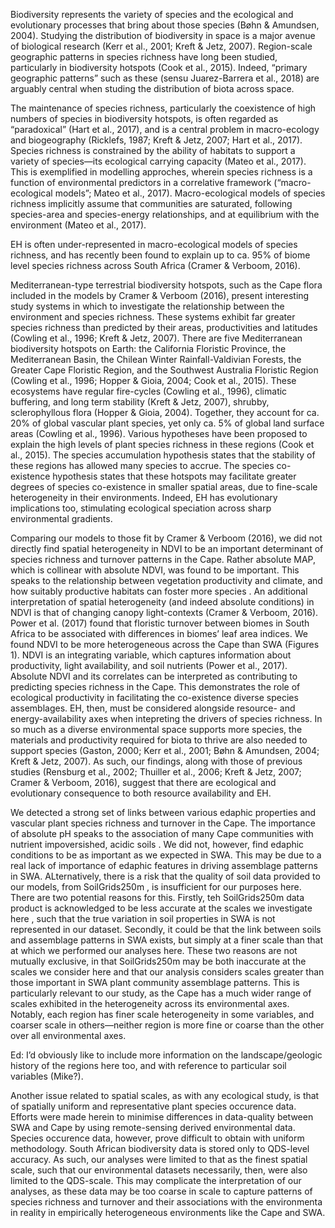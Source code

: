 <!-- From draft-01:Introduction -->

Biodiversity represents the variety of species and the ecological and evolutionary processes that bring about those species (Bøhn & Amundsen, 2004). Studying the distribution of biodiversity in space is a major avenue of biological research (Kerr et al., 2001; Kreft & Jetz, 2007). Region-scale geographic patterns in species richness have long been studied, particularly in biodiversity hotspots (Cook et al., 2015). Indeed, “primary geographic patterns” such as these (sensu Juarez-Barrera et al., 2018) are arguably central when studing the distribution of biota across space. 

The maintenance of species richness, particularly the coexistence of high numbers of species in biodiversity hotspots, is often regarded as “paradoxical” (Hart et al., 2017), and is a central problem in macro-ecology and biogeography (Ricklefs, 1987; Kreft & Jetz, 2007; Hart et al., 2017). Species richness is constrained by the ability of habitats to support a variety of species—its ecological carrying capacity (Mateo et al., 2017). This is exemplified in modelling approches, wherein species richness is a function of environmental predictors in a correlative framework (“macro-ecological models”; Mateo et al., 2017). Macro-ecological models of species richness implicitly assume that communities are saturated, following species-area and species-energy relationships, and at equilibrium with the environment (Mateo et al., 2017).

EH is often under-represented in macro-ecological models of species richness, and has recently been found to explain up to ca. 95% of biome level species richness across South Africa (Cramer & Verboom, 2016).

Mediterranean-type terrestrial biodiversity hotspots, such as the Cape flora included in the models by Cramer & Verboom (2016), present interesting study systems in which to investigate the relationship between the environment and species richness. These systems exhibit far greater species richness than predicted by their areas, productivities and latitudes (Cowling et al., 1996; Kreft & Jetz, 2007). There are five Mediterranean biodiversity hotspots on Earth: the California Floristic Province, the Mediterranean Basin, the Chilean Winter Rainfall-Valdivian Forests, the Greater Cape Floristic Region, and the Southwest Australia Floristic Region (Cowling et al., 1996; Hopper & Gioia, 2004; Cook et al., 2015). These ecosystems have regular fire-cycles (Cowling et al., 1996), climatic buffering, and long term stability (Kreft & Jetz, 2007), shrubby, sclerophyllous flora (Hopper & Gioia, 2004). Together, they account for ca. 20% of global vascular plant species, yet only ca. 5% of global land surface areas (Cowling et al., 1996). Various hypotheses have been proposed to explain the high levels of plant species richness in these regions (Cook et al., 2015). The species accumulation hypothesis states that the stability of these regions has allowed many species to accrue. The species co-existence hypothesis states that these hotspots may facilitate greater degrees of species co-existence in smaller spatial areas, due to fine-scale heterogeneity in their environments. Indeed, EH has evolutionary implications too, stimulating ecological speciation across sharp environmental gradients.

<!-- From draft-01:Discussion -->

Comparing our models to those fit by Cramer & Verboom (2016), we did not directly find spatial heterogeneity in NDVI to be an important determinant of species richness and turnover patterns in the Cape. Rather absolute MAP, which is collinear with absolute NDVI, was found to be important. This speaks to the relationship between vegetation productivity and climate, and how suitably productive habitats can foster more species . An additional interpretation of spatial heterogeneity (and indeed absolute conditions) in NDVI is that of changing canopy light-contexts (Cramer & Verboom, 2016). Power et al. (2017) found that floristic turnover between biomes in South Africa to be associated with differences in biomes’ leaf area indices. We found NDVI to be more heterogeneous across the Cape than SWA (Figures 1). NDVI is an integrating variable, which captures information about productivity, light availability, and soil nutrients (Power et al., 2017). Absolute NDVI and its correlates can be interpreted as contributing to predicting species richness in the Cape. This demonstrates the role of ecological productivity in facilitating the co-existence diverse species assemblages. EH, then, must be considered alongside resource- and energy-availability axes when intepreting the drivers of species richness. In so much as a diverse environmental space supports more species, the materials and productivity required for biota to thrive are also needed to support species (Gaston, 2000; Kerr et al., 2001; Bøhn & Amundsen, 2004; Kreft & Jetz, 2007). As such, our findings, along with those of previous studies (Rensburg et al., 2002; Thuiller et al., 2006; Kreft & Jetz, 2007; Cramer & Verboom, 2016), suggest that there are ecological and evolutionary consequence to both resource availability and EH.

We detected a strong set of links between various edaphic properties and vascular plant species richness and turnover in the Cape. The importance of absolute pH speaks to the association of many Cape communities with nutrient impoversished, acidic soils . We did not, however, find edaphic conditions to be as important as we expected in SWA. This may be due to a real lack of importance of edaphic features in driving assemblage patterns in SWA. ALternatively, there is a risk that the quality of soil data provided to our models, from SoilGrids250m , is insufficient for our purposes here. There are two potential reasons for this. Firstly, teh SoilGrids250m data product is acknowledged to be less accurate at the scales we investigate here , such that the true variation in soil properties in SWA is not represented in our dataset. Secondly, it could be that the link between soils and assemblage patterns in SWA exists, but simply at a finer scale than that at which we performed our analyses here. These two reasons are not mutually exclusive, in that SoilGrids250m may be both inaccurate at the scales we consider here and that our analysis considers scales greater than those important in SWA plant community assemblage patterns. This is particularly relevant to our study, as the Cape has a much wider range of scales exhibited in the heterogeneity across its environmental axes. Notably, each region has finer scale heterogeneity in some variables, and coarser scale in others—neither region is more fine or coarse than the other over all environmental axes.

Ed: I’d obviously like to include more information on the landscape/geologic history of the regions here too, and with reference to particular soil variables (Mike?).

Another issue related to spatial scales, as with any ecological study, is that of spatially uniform and representative plant species occurence data. Efforts were made herein to minimise differences in data-quality between SWA and Cape by using remote-sensing derived environmental data. Species occurence data, however, prove difficult to obtain with uniform methodology. South African biodiversity data is stored only to QDS-level accuracy. As such, our analyses were limited to that as the finest spatial scale, such that our environmental datasets necessarily, then, were also limited to the QDS-scale. This may complicate the interpretation of our analyses, as these data may be too coarse in scale to capture patterns of species richness and turnover and their associations with the environmenta in reality in empirically heterogeneous environments like the Cape and SWA.
